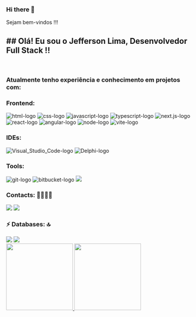 <!--
**JBLimaGo/JBLimaGo** is a ✨ _special_ ✨ repository because its `README.md` (this file) appears on your GitHub profile.

Here are some ideas to get you started:

- 🔭 I’m currently working on ...
- 🌱 I’m currently learning ...
- 👯 I’m looking to collaborate on ...
- 🤔 I’m looking for help with ...
- 💬 Ask me about ...
- 📫 How to reach me: ...
- 😄 Pronouns: ...
- ⚡ Fun fact: ...
-->



### Hi there 👋
Sejam bem-vindos !!!
<br>
## ## Olá! Eu sou o Jefferson Lima, Desenvolvedor Full Stack !!
<br>

### Atualmente tenho experiência e conhecimento em projetos com:

### Frontend:
<div>
 <img src="https://img.shields.io/badge/HTML5-E34F26?style=for-the-badge&logo=html5&logoColor=white" alt="html-logo"/>
 <img src="https://img.shields.io/badge/CSS3-1572B6?style=for-the-badge&logo=css3&logoColor=white" alt="css-logo"/>
 <img src="https://img.shields.io/badge/JavaScript-F7DF1E?style=for-the-badge&logo=javascript&logoColor=black" alt="javascript-logo"/>
 <img src="https://img.shields.io/badge/TypeScript-3178C6?style=for-the-badge&logo=typescript&logoColor=white" alt="typescript-logo"/>
 <img src="https://img.shields.io/badge/Next.js-000000?style=for-the-badge&logo=next.js&logoColor=white" alt="next.js-logo"/>
 <img src="https://img.shields.io/badge/React-20232A?style=for-the-badge&logo=react&logoColor=61DAFB" alt="react-logo"/>
 <img src="https://img.shields.io/badge/Angular-DD0031?style=for-the-badge&logo=angular&logoColor=white" alt="angular-logo"/>
 <img src="https://img.shields.io/badge/Node%20js-339933?style=for-the-badge&logo=nodedotjs&logoColor=white" alt="node-logo"/>
 <img src="https://img.shields.io/badge/Vite-B73BFE?style=for-the-badge&logo=vite&logoColor=FFD62E" alt="vite-logo"/>
</div>

### IDEs: 
<div>
 <img src="https://img.shields.io/badge/Visual_Studio_Code-0078D4?style=for-the-badge&logo=visual%20studio%20code&logoColor=white" alt="Visual_Studio_Code-logo"/>
 <img src="https://img.shields.io/badge/Delphi-B22222?style=for-the-badge&logo=delphi&logoColor=white" alt="Delphi-logo"/>
</div>

### Tools:
<div>
 <img src="https://camo.githubusercontent.com/aa9359eb35f92d11bb47bff9b17b39bb9a04fc3003ff6b9b9a87ff2f8e63f390/68747470733a2f2f696d672e736869656c64732e696f2f62616467652f2d4769742d626c61636b3f7374796c653d666c61742d737175617265266c6f676f3d676974" alt="git-logo"/>
 <img src="https://camo.githubusercontent.com/b6a66fadb193e21d865bc9dc40935bf61ab1747e7a294af8f72fc0f9db0880c1/68747470733a2f2f696d672e736869656c64732e696f2f62616467652f2d4269744275636b65742d6461726b626c75653f7374796c653d666c61742d737175617265266c6f676f3d6269746275636b6574" alt="bitbucket-logo"/>
 <a href = "http://github.com/JBLimaGo" target="_blank"><img src="https://img.shields.io/badge/GitHub-100000?style=for-the-badge&logo=github&logoColor=white" target="_blank">  </a>
</div>

### Contacts: 👩🏻‍💻🤝
<div>                                                       
  <a href = "mailto:jefferson.lima.pb@gmail.com"><img src="https://img.shields.io/badge/-Gmail-D14836?style=for-the-badge&logo=gmail&logoColor=white" target="_blank"></a>
  <a href = "https://linkedin.com/in/jefferson-lima-dev" target="_blank"><img src="https://img.shields.io/badge/-LinkedIn-%230077B5?style=for-the-badge&logo=linkedin&logoColor=white" target="_blank"></a>  

  <!-- <img src="https://raw.githubusercontent.com/MicaelliMedeiros/micaellimedeiros/master/image/computer-illustration.png" target="_blank"> -->
 <!--  <a href = "https://equablethistle83@walletofsatoshi.com" target="_blank"><img src= "https://img.shields.io/badge/Bitcoin-000000?style=for-the-badge&logo=bitcoin&logoColor=white" target="_blank"> equablethistle83@walletofsatoshi.com </a>  -->
</div>

### ⚡ Databases: 🔝
<div> 
 <img src = "https://img.shields.io/badge/PostgreSQL-316192?style=for-the-badge&logo=postgresql&logoColor=white"/>
 <img src = "https://img.shields.io/badge/Firebird-003B57?style=for-the-badge&logo=sqlite&logoColor=Orange"/>
</div>

<div>
<a href="http://github.com/JBLimaGo">
  <img height="180em" src="https://github-readme-stats.vercel.app/api?username=JBLimaGo&show_icons=true&theme=tokyonight&include_all_commits=true&count_private=true"/>
  <img height="180em" src="https://github-readme-stats.vercel.app/api/top-langs/?username=JBLimaGo&layout=compact&langs_coint=16&theme=tokyonight"/> 
</div>

<!--
![Snake animation](https://github.com/rafaballerini2/JBLimaGo/blob/output/github-contribution-grid-snake.svg)
<picture>
  <source media="(prefers-color-scheme: dark)" srcset="https://raw.githubusercontent.com/JBLimaGo/JBLimaGo/output/github-contribution-grid-snake-dark.svg">
  <source media="(prefers-color-scheme: light)" srcset="https://raw.githubusercontent.com/JBLimaGo/JBLimaGo/output/github-contribution-grid-snake.svg">
  <img alt="github contribution grid snake animation" src="https://raw.githubusercontent.com/JBLimaGo/JBLimaGo/output/github-contribution-grid-snake.svg">
</picture>
-->




